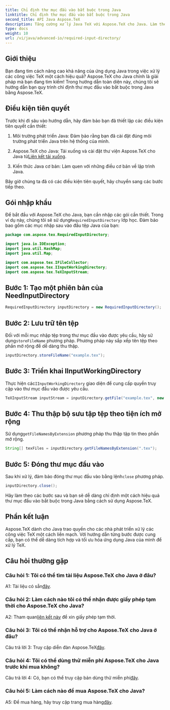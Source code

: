 ```yaml
---
title: Chỉ định thư mục đầu vào bắt buộc trong Java
linktitle: Chỉ định thư mục đầu vào bắt buộc trong Java
second_title: API Java Aspose.TeX
description: Tăng cường xử lý Java TeX với Aspose.TeX cho Java. Làm theo hướng dẫn từng bước của chúng tôi để chỉ định liền mạch các thư mục đầu vào cần thiết.
type: docs
weight: 10
url: /vi/java/advanced-io/required-input-directory/
---
```

## Giới thiệu

Bạn đang tìm cách nâng cao khả năng của ứng dụng Java trong việc xử lý các công việc TeX một cách hiệu quả? Aspose.TeX cho Java chính là giải pháp mà bạn đang tìm kiếm! Trong hướng dẫn toàn diện này, chúng tôi sẽ hướng dẫn bạn quy trình chỉ định thư mục đầu vào bắt buộc trong Java bằng Aspose.TeX.

## Điều kiện tiên quyết

Trước khi đi sâu vào hướng dẫn, hãy đảm bảo bạn đã thiết lập các điều kiện tiên quyết cần thiết:

1. Môi trường phát triển Java: Đảm bảo rằng bạn đã cài đặt đúng môi trường phát triển Java trên hệ thống của mình.

2.  Aspose.TeX cho Java: Tải xuống và cài đặt thư viện Aspose.TeX cho Java từ[Liên kết tải xuống](https://releases.aspose.com/tex/java/).

3. Kiến thức Java cơ bản: Làm quen với những điều cơ bản về lập trình Java.

Bây giờ chúng ta đã có các điều kiện tiên quyết, hãy chuyển sang các bước tiếp theo.

## Gói nhập khẩu

 Để bắt đầu với Aspose.TeX cho Java, bạn cần nhập các gói cần thiết. Trong ví dụ này, chúng tôi sẽ sử dụng`RequiredInputDirectory` lớp học. Đảm bảo bao gồm các mục nhập sau vào đầu tệp Java của bạn:

```java
package com.aspose.tex.RequiredInputDirectory;

import java.io.IOException;
import java.util.HashMap;
import java.util.Map;

import com.aspose.tex.IFileCollector;
import com.aspose.tex.IInputWorkingDirectory;
import com.aspose.tex.TeXInputStream;
```

## Bước 1: Tạo một phiên bản của NeedInputDirectory

```java
RequiredInputDirectory inputDirectory = new RequiredInputDirectory();
```

## Bước 2: Lưu trữ tên tệp

 Đối với mỗi mục nhập tệp trong thư mục đầu vào được yêu cầu, hãy sử dụng`storeFileName` phương pháp. Phương pháp này sắp xếp tên tệp theo phần mở rộng để dễ dàng thu thập.

```java
inputDirectory.storeFileName("example.tex");
```

## Bước 3: Triển khai IInputWorkingDirectory

 Thực hiện các`IInputWorkingDirectory` giao diện để cung cấp quyền truy cập vào thư mục đầu vào được yêu cầu.

```java
TeXInputStream inputStream = inputDirectory.getFile("example.tex", new String[1], true);
```

## Bước 4: Thu thập bộ sưu tập tệp theo tiện ích mở rộng

 Sử dụng`getFileNamesByExtension` phương pháp thu thập tập tin theo phần mở rộng.

```java
String[] texFiles = inputDirectory.getFileNamesByExtension(".tex");
```

## Bước 5: Đóng thư mục đầu vào

 Sau khi xử lý, đảm bảo đóng thư mục đầu vào bằng lệnh`close` phương pháp.

```java
inputDirectory.close();
```

Hãy làm theo các bước sau và bạn sẽ dễ dàng chỉ định một cách hiệu quả thư mục đầu vào bắt buộc trong Java bằng cách sử dụng Aspose.TeX.

## Phần kết luận

Aspose.TeX dành cho Java trao quyền cho các nhà phát triển xử lý các công việc TeX một cách liền mạch. Với hướng dẫn từng bước được cung cấp, bạn có thể dễ dàng tích hợp và tối ưu hóa ứng dụng Java của mình để xử lý TeX.

## Câu hỏi thường gặp

### Câu hỏi 1: Tôi có thể tìm tài liệu Aspose.TeX cho Java ở đâu?

 A1: Tài liệu có sẵn[đây](https://reference.aspose.com/tex/java/).

### Câu hỏi 2: Làm cách nào tôi có thể nhận được giấy phép tạm thời cho Aspose.TeX cho Java?

 A2: Tham quan[liên kết này](https://purchase.aspose.com/temporary-license/) để xin giấy phép tạm thời.

### Câu hỏi 3: Tôi có thể nhận hỗ trợ cho Aspose.TeX cho Java ở đâu?

 Câu trả lời 3: Truy cập diễn đàn Aspose.TeX[đây](https://forum.aspose.com/c/tex/47).

### Câu hỏi 4: Tôi có thể dùng thử miễn phí Aspose.TeX cho Java trước khi mua không?

 Câu trả lời 4: Có, bạn có thể truy cập bản dùng thử miễn phí[đây](https://releases.aspose.com/).

### Câu hỏi 5: Làm cách nào để mua Aspose.TeX cho Java?

 A5: Để mua hàng, hãy truy cập trang mua hàng[đây](https://purchase.aspose.com/buy).